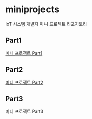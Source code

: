 # miniprojects
IoT 시스템 개발자 미니 프로젝트 리포지토리

## Part1
[미니 프로젝트 Part1]()

## Part2
[미니 프로젝트 Part2]()

## Part3
미니 프로젝트 Part3
